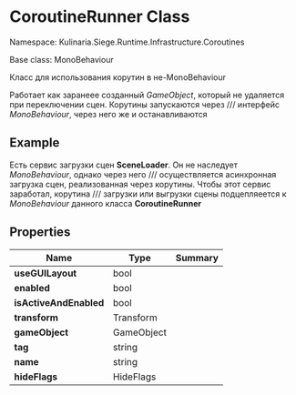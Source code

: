 # CoroutineRunner Class

Namespace: Kulinaria.Siege.Runtime.Infrastructure.Coroutines

Base class: MonoBehaviour

Класс для использования корутин в не-MonoBehaviour

Работает как заранеее созданный <i>GameObject</i>, который не удаляется при переключении сцен. Корутины запускаются через
/// интерфейс <i>MonoBehaviour</i>, через него же и останавливаются

## Example

Есть сервис загрузки сцен <b>SceneLoader</b>. Он не наследует <i>MonoBehaviour</i>, однако через него
/// осуществляется асинхронная загрузка сцен, реализованная через корутины. Чтобы этот сервис заработал, корутина
/// загрузки или выгрузки сцены подцепляеется к <i>MonoBehaviour</i> данного класса <b>CoroutineRunner</b>

## Properties

| Name | Type | Summary |
|---|---|---|
| **useGUILayout** | bool |  |
| **enabled** | bool |  |
| **isActiveAndEnabled** | bool |  |
| **transform** | Transform |  |
| **gameObject** | GameObject |  |
| **tag** | string |  |
| **name** | string |  |
| **hideFlags** | HideFlags |  |